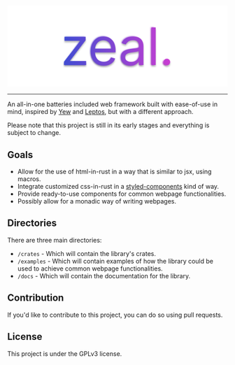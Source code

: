 <div align="center">
    <p>
        <img src="./assets/logo_transparent.png" width="544" alt="zeal." />
    </p>
</div>

---

An all-in-one batteries included web framework built with ease-of-use in mind, inspired by [Yew](https://yew.rs/) and [Leptos](https://leptos.dev), but with a different approach.

Please note that this project is still in its early stages and everything is subject to change.

## Goals

- Allow for the use of html-in-rust in a way that is similar to jsx, using macros.
- Integrate customized css-in-rust in a [styled-components](https://styled-components.com/) kind of way.
- Provide ready-to-use components for common webpage functionalities.
- Possibly allow for a monadic way of writing webpages.

## Directories

There are three main directories:

- `/crates` - Which will contain the library's crates.
- `/examples` - Which will contain examples of how the library could be used to achieve common webpage functionalities.
- `/docs` - Which will contain the documentation for the library.

## Contribution

If you'd like to contribute to this project, you can do so using pull requests.

## License

This project is under the GPLv3 license.
